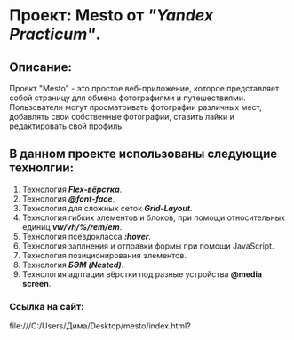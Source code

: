 # Проект: Mesto от _"Yandex Practicum"_.

## Описание:

Проект "Mesto" - это простое веб-приложение, которое представляет собой страницу для обмена фотографиями и путешествиями. Пользователи могут просматривать фотографии различных мест, добавлять свои собственные фотографии, ставить лайки и редактировать свой профиль.

## В данном проекте использованы следующие технолгии:

1. Технология ___Flex-вёрстка___.
2. Технология ___@font-face___.
3. Технология для сложных сеток ___Grid-Layout___.
4. Технология гибких элементов и блоков, при помощи относительных единиц ___vw/vh/%/rem/em___.
5. Технология псевдокласса ___:hover___.
6. Технология заплнения и отправки формы при помощи JavaScript.
6. Технология позиционирования элементов.
7. Технология ___БЭМ (Nested)___.
8. Технология адптации вёрстки под разные устройства __@media screen__.

### Ссылка на сайт:

file:///C:/Users/Дима/Desktop/mesto/index.html?